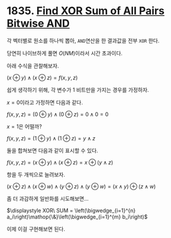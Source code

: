 # 1835. [Find XOR Sum of All Pairs Bitwise AND](./1835.cpp)

각 벡터별로 원소를 하나씩 뽑아, ```AND```연산을 한 결과값을 전부 ```XOR``` 한다.

당연히 나이브하게 풀면 $O(NM)$이라서 시간 초과이다.

아래 수식을 관찰해보자.

$(x \oplus y) \wedge (x \oplus z) = f(x,y,z)$

쉽게 생각하기 위해, 각 변수가 1 비트만을 가지는 경우를 가정하자.

$x=0$이라고 가정하면 다음과 같다.

$f(x,y,z) = (0 \oplus y) \wedge (0 \oplus z) = 0 \wedge 0 = 0$

$x=1$은 어떨까?

$f(x,y,z) = (1 \oplus y) \wedge (1 \oplus z) = y \wedge z$

둘을 합쳐보면 다음과 같이 표시할 수 있다.

$f(x,y,z) = (x \oplus y) \wedge (x \oplus z) = x \oplus (y \wedge z)$

항을 두 개씩으로 늘려보자.

$(x \oplus z) \wedge (x \oplus w) \wedge (y \oplus z) \wedge (y \oplus w) = (x \wedge y) \oplus (z \wedge w)$

좀 더 과감하게 일반화를 시도해보면...

$\displaystyle XOR\ SUM = \left(\bigwedge_{i=1}^{n} a_i\right)\mathop{\&}\left(\bigwedge_{i=1}^{m} b_i\right)$

이제 이걸 구현해보면 된다.
